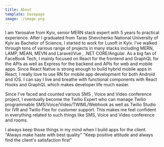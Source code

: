 ```yaml
---
title: About
template: basepage
image: ./image.png
---
```


I am Yarosalve from Kyiv, senior MERN stack expert with 5 years fo practical experience.
After I graduated from Taras Shevchenko National University of Kyiv as Bachelor of Science, I started to work for Luxoft in Kyiv.
I've walked through tons of various range of projects in many stacks including MERN, LAMP, MEAN, MEVN and Laravel/Vue , .NET CORE/Angular.
As a big fan of FaceBook Tech, I mainly focused on React for the frontend and GraphQL for the APIs as well as Express for the backend and APIs for web and mobile apps.
Since React Native is strong enough to build hybrid mobile apps in React, I really love to use RN for mobile app development for both Android and iOS.
I can say I live and breathe with functional components with React Hooks and GraphQL which makes developer life much easier.

Since I've faced and counted various SMS , Voice and Video conference project, I eventually become the Twilio Expert who can manage Twilio programmable SMS/Voice/Video/TWIML/Webhook as well as Twilio Studio for IVR and Twilio Flex for customer support.
This makes me feel confident in everything related to such things like SMS, Voice and Video conference and rooms.

I always keep those things in my mind when I build apps for the client.
"Always make haste with best quality"
"Keep positive attitude and always find the client's satisfaction first"
